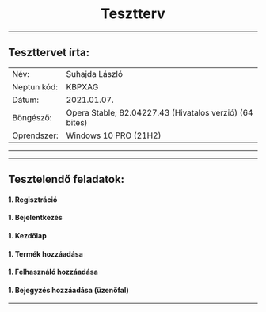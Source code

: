 # <div align="center">Tesztterv </div>
<hr>

## Teszttervet írta:
|  | |
| --- | --- |
| Név: | Suhajda László  |
| Neptun kód: | KBPXAG|
| Dátum: | 2021.01.07. |
| Böngésző: | Opera Stable; 82.04227.43 (Hivatalos verzió) (64 bites) |
| Oprendszer: | Windows 10 PRO (21H2) |

<hr>

<hr>

## Tesztelendő feladatok:
#### 1.	Regisztráció
#### 1.	Bejelentkezés
#### 1.	Kezdőlap
#### 1.	Termék hozzáadása
#### 1.	Felhasználó hozzáadása
#### 1.	Bejegyzés hozzáadása (üzenőfal)

<hr>

